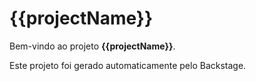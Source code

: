 # {{projectName}}

Bem-vindo ao projeto **{{projectName}}**.  

Este projeto foi gerado automaticamente pelo Backstage.
